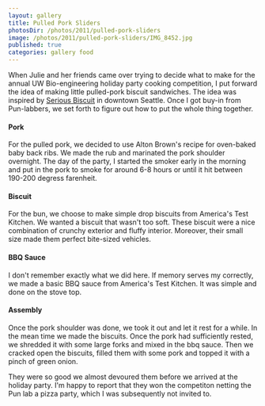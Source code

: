 ```yaml
---
layout: gallery
title: Pulled Pork Sliders
photosDir: /photos/2011/pulled-pork-sliders
image: /photos/2011/pulled-pork-sliders/IMG_8452.jpg
published: true
categories: gallery food
---
```

When Julie and her friends came over trying to decide what to make for the annual UW Bio-engineering holiday party cooking competition, I put forward the idea of making little pulled-pork biscuit sandwiches. The idea was inspired by [Serious Biscuit](http://seriouspiewestlake.com/index.php?page=dahllia-workshop) in downtown Seattle. Once I got buy-in from Pun-labbers, we set forth to figure out how to put the whole thing together.

#### Pork
For the pulled pork, we decided to use Alton Brown's recipe for oven-baked baby back ribs. We made the rub and marinated the pork shoulder overnight. The day of the party, I started the smoker early in the morning and put in the pork to smoke for around 6-8 hours or until it hit between 190-200 degress farenheit. 

#### Biscuit
For the bun, we choose to make simple drop biscuits from America's Test Kitchen. We wanted a biscuit that wasn't too soft. These biscuit were a nice combination of crunchy exterior and fluffy interior. Moreover, their small size made them perfect bite-sized vehicles.

#### BBQ Sauce
I don't remember exactly what we did here. If memory serves my correctly, we made a basic BBQ sauce from America's Test Kitchen. It was simple and done on the stove top. 

#### Assembly
Once the pork shoulder was done, we took it out and let it rest for a while. In the mean time we made the biscuits. Once the pork had sufficiently rested, we shredded it with some large forks and mixed in the bbq sauce. Then we cracked open the biscuits, filled them with some pork and topped it with a pinch of green onion.

They were so good we almost devoured them before we arrived at the holiday party. I'm happy to report that they won the competiton netting the Pun lab a pizza party, which I was subsequently not invited to.